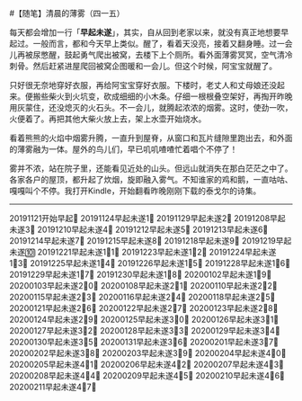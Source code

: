 #【随笔】清晨的薄雾（四一五）

每天都会增加一行「**早起未遂**」，其实，自从回到老家以来，就没有真正地想要早起过。一般而言，都和今天早上类似。醒了，看着天没亮，接着又翻身睡。过一会儿再被尿憋醒，鼓起勇气爬出被窝，去楼下上个厕所。看外面薄雾冥冥，空气清冷刺骨。然后赶紧进屋爬回被窝企图暖和一会儿。但这个时候，阿宝宝就醒了。

只好很无奈地穿好衣服，再给阿宝宝穿好衣服。下楼时，老丈人和丈母娘还没起来。便搬些柴火到火坑变，砍成细细的小木条。仔细一根根叠空架好，再掏开昨晚用灰蒙住，还没熄灭的火石头。不一会儿，就腾起浓浓的烟雾。这时，使劲一吹，火便着了。再把其他大柴火放上去，架上水壶开始烧水。

看着熊熊的火焰中烟雾升腾，一直升到屋脊，从窗口和瓦片缝隙里跑出去，和外面的薄雾融为一体。屋外的鸟儿们，早已叽叽喳喳忙着唱个不停了！

雾并不浓，站在院子里，还能看见近处的山头。但远山就消失在那白茫茫之中了。各家各户的屋顶，都升起了炊烟，旋即融入雾气。不知谁家的鸡和鹅，一直咕咕、嘎嘎叫个不停。我打开Kindle，开始翻看昨晚刚刚下载的泰戈尔的诗集。

----

20191121开始早起💪
20191124早起未遂1⃣️
20191129早起未遂2⃣️
20191208早起未遂3⃣️
20191210早起未遂4⃣️
20191212早起未遂5⃣️
20191213早起未遂6⃣️
20191214早起未遂7⃣️
20191215早起未遂8⃣️
20191218早起未遂9⃣️
20191219早起未遂🔟
20191221早起未遂1⃣️1⃣️
20191223早起未遂1⃣️2⃣️
20191224早起未遂1⃣️3⃣️
20191225早起未遂1⃣️4⃣️
20191226早起未遂1⃣️5⃣️
20191228早起未遂1⃣️6⃣️
20191229早起未遂1⃣️7⃣️
20191230早起未遂1⃣️8⃣️
20200102早起未遂1⃣️9⃣️
20200103早起未遂2⃣️0⃣️
20200108早起未遂2⃣️1⃣️
20200110早起未遂2⃣️2⃣️
20200115早起未遂2⃣️3⃣️
20200116早起未遂2⃣️4⃣️
20200118早起未遂2⃣️5⃣️
20200121早起未遂2⃣️6⃣️
20200122早起未遂2⃣️7⃣️
20200123早起未遂2⃣️8⃣️
20200124早起未遂2⃣️9⃣️
20200125早起未遂3⃣️0⃣️
20200126早起未遂3⃣️1⃣️
20200127早起未遂3⃣️2⃣️
20200128早起未遂3⃣️3⃣️
20200129早起未遂3⃣️4⃣️
20200130早起未遂3⃣️5⃣️
20200131早起未遂3⃣️6⃣️
20200201早起未遂3⃣️7⃣️
20200202早起未遂3⃣️8⃣️
20200203早起未遂3⃣️9⃣️
20200204早起未遂4⃣️0⃣️
20200205早起未遂4⃣️1⃣️
20200206早起未遂4⃣️2⃣️
20200207早起未遂4⃣️3⃣️
20200208早起未遂4⃣️4⃣️
20200209早起未遂4⃣️5⃣️
20200210早起未遂4⃣️6⃣️
20200211早起未遂4⃣️7⃣️